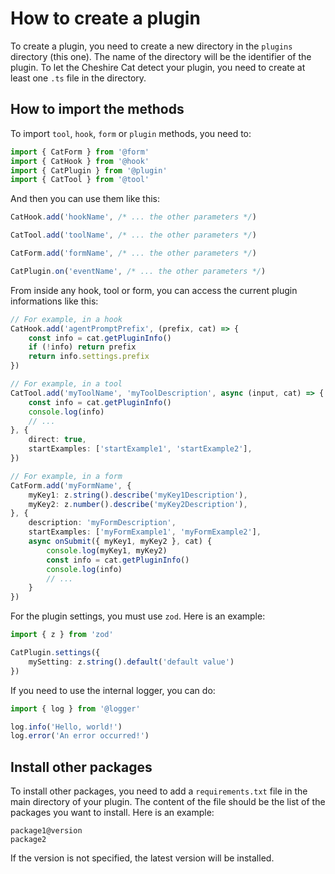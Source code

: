 # How to create a plugin

To create a plugin, you need to create a new directory in the `plugins` directory (this one).
The name of the directory will be the identifier of the plugin.
To let the Cheshire Cat detect your plugin, you need to create at least one `.ts` file in the directory.

## How to import the methods

To import `tool`, `hook`, `form` or `plugin` methods, you need to:

```ts
import { CatForm } from '@form'
import { CatHook } from '@hook'
import { CatPlugin } from '@plugin'
import { CatTool } from '@tool'
```

And then you can use them like this:

```ts
CatHook.add('hookName', /* ... the other parameters */)

CatTool.add('toolName', /* ... the other parameters */)

CatForm.add('formName', /* ... the other parameters */)

CatPlugin.on('eventName', /* ... the other parameters */)
```

From inside any hook, tool or form, you can access the current plugin informations like this:

```ts
// For example, in a hook
CatHook.add('agentPromptPrefix', (prefix, cat) => {
	const info = cat.getPluginInfo()
	if (!info) return prefix
	return info.settings.prefix
})

// For example, in a tool
CatTool.add('myToolName', 'myToolDescription', async (input, cat) => {
	const info = cat.getPluginInfo()
	console.log(info)
	// ...
}, {
	direct: true,
	startExamples: ['startExample1', 'startExample2'],
})

// For example, in a form
CatForm.add('myFormName', {
	myKey1: z.string().describe('myKey1Description'),
	myKey2: z.number().describe('myKey2Description'),
}, {
	description: 'myFormDescription',
	startExamples: ['myFormExample1', 'myFormExample2'],
	async onSubmit({ myKey1, myKey2 }, cat) {
		console.log(myKey1, myKey2)
		const info = cat.getPluginInfo()
		console.log(info)
		// ...
	}
})
```

For the plugin settings, you must use `zod`. Here is an example:

```ts
import { z } from 'zod'

CatPlugin.settings({
	mySetting: z.string().default('default value')
})
```

If you need to use the internal logger, you can do:

```ts
import { log } from '@logger'

log.info('Hello, world!')
log.error('An error occurred!')
```

## Install other packages

To install other packages, you need to add a `requirements.txt` file in the main directory of your plugin.
The content of the file should be the list of the packages you want to install.
Here is an example:

```text
package1@version
package2
```

If the version is not specified, the latest version will be installed.
